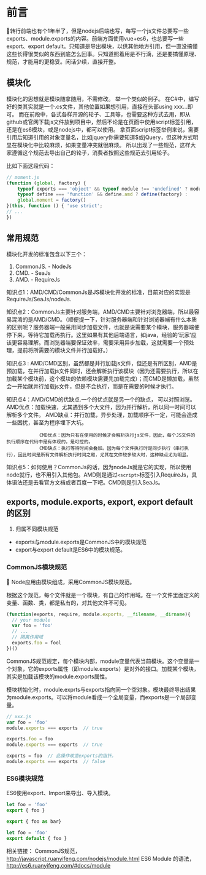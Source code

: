 # 前言
转行前端也有个1年半了，但是nodejs后端也写，每写一个js文件总要写一些exports、module.exports的内容。前端方面使用vue+es6，也总要写一些export、export default。只知道是导出模块，以供其他地方引用，但一直没搞懂这些长得很类似的东西到底怎么回事。只知道照着用是不行滴，还是要搞懂原理、规范，才能用的更稳妥。闲话少续，直接开整。

## 模块化

模块化的思想就是模块随拿随用，不需修改。
举一个类似的例子。
在C#中，编写好的类其实就是一个.cs文件，其他位置如果想引用，直接在头部using xxx...即可。
而在前段中，各式各样开源的轮子、工具等，也需要这种方式去用，即从github或官网下载js文件放到项目中，然后不论是在页面中使用script标签引用，还是在es6模块，或是nodejs中，都可以使用。
拿页面script标签举例来说，需要引用后知道引用的对象变量名，比如jquery你需要知道$或jQuery，但这种方式明显在模块化中比较麻烦，如果变量冲突就很麻烦。
所以出现了一些规范，这样大家遵循这个规范去导出自己的轮子，消费者按照这些规范去引用轮子。

比如下面这段代码：
```javascript
// moment.js
(function (global, factory) {
    typeof exports === 'object' && typeof module !== 'undefined' ? module.exports = factory() :
    typeof define === 'function' && define.amd ? define(factory) :
    global.moment = factory()
}(this, function () { 'use strict';
// ...
})
```

## 常用规范

模块化开发的标准包含以下三个：

1. CommonJS. - NodeJs
2. CMD. - SeaJs
3. AMD. - RequireJs


知识点1：AMD/CMD/CommonJs是JS模块化开发的标准，目前对应的实现是RequireJs/SeaJs/nodeJs.

知识点2：CommonJs主要针对服务端，AMD/CMD主要针对浏览器端，所以最容易混淆的是AMD/CMD。（顺便提一下，针对服务器端和针对浏览器端有什么本质的区别呢？服务器端一般采用同步加载文件，也就是说需要某个模块，服务器端便停下来，等待它加载再执行。这里如果有其他后端语言，如java，经验的‘玩家’应该更容易理解。而浏览器端要保证效率，需要采用异步加载，这就需要一个预处理，提前将所需要的模块文件并行加载好。）

知识点3 : AMD/CMD区别，虽然都是并行加载js文件，但还是有所区别，AMD是预加载，在并行加载js文件同时，还会解析执行该模块（因为还需要执行，所以在加载某个模块前，这个模块的依赖模块需要先加载完成）；而CMD是懒加载，虽然会一开始就并行加载js文件，但是不会执行，而是在需要的时候才执行。

知识点4：AMD/CMD的优缺点.一个的优点就是另一个的缺点， 可以对照浏览。
                AMD优点：加载快速，尤其遇到多个大文件，因为并行解析，所以同一时间可以解析多个文件。
                AMD缺点：并行加载，异步处理，加载顺序不一定，可能会造成一些困扰，甚至为程序埋下大坑。

                CMD优点：因为只有在使用的时候才会解析执行js文件，因此，每个JS文件的执行顺序在代码中是有体现的，是可控的。
                CMD缺点：执行等待时间会叠加。因为每个文件执行时是同步执行（串行执行），因此时间是所有文件解析执行时间之和，尤其在文件较多较大时，这种缺点尤为明显。

知识点5：如何使用？CommonJs的话，因为nodeJs就是它的实现，所以使用node就行，也不用引入其他包。AMD则是通过`<script>`标签引入RequireJs，具体语法还是去看官方文档或者百度一下吧。CMD则是引入SeaJs。

## exports, module.exports, export, export default的区别

1. 归属不同模块规范
 - exports与module.exports是CommonJS中的模块规范
 - export与export default是ES6中的模块规范。

### CommonJS模块规范

Node应用由模块组成，采用CommonJS模块规范。

根据这个规范，每个文件就是一个模块，有自己的作用域。在一个文件里面定义的变量、函数、类，都是私有的，对其他文件不可见。

```javascript
(function(exports, require, module.exports, __filename, __dirname){
  // your module
  var foo = 'foo'
  // ...
  // 隔离作用域
  exports.foo = fool
})()
```

CommonJS规范规定，每个模块内部，module变量代表当前模块。这个变量是一个对象，它的exports属性（即module.exports）是对外的接口。加载某个模块，其实是加载该模块的module.exports属性。

模块初始化时，module.exprts与exports指向同一个空对象。模块最终导出结果为module.exports。可以将module看成一个全局变量，而exports是一个局部变量。

```javascript
// xxx.js
var foo = 'foo'
module.exports === exports  // true

exports.foo = foo
module.exports === exports  // true

exports = foo  // 此操作改变exports的指针。
module.exports === exports  // false
```

### ES6模块规范

ES6使用export、Import来导出、导入模块。

```javascript
let foo = 'foo'
export { foo }

export { foo as bar}
```

```javascript
let foo = 'foo'
export default { foo }
```

相关链接：
CommonJS规范，http://javascript.ruanyifeng.com/nodejs/module.html
ES6 Module 的语法，http://es6.ruanyifeng.com/#docs/module